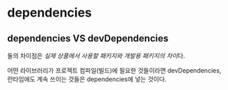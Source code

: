 # dependencies

## dependencies VS devDependencies

둘의 차이점은 *실제 상품에서 사용할 패키지와 개발용 패키지의 차이*다.

어떤 라이브러리가 프로젝트 컴파일(빌드)에 필요한 것들이라면 devDependencies, 런타임에도 계속 쓰이는 것들은 dependencies에 넣는 것이다.


